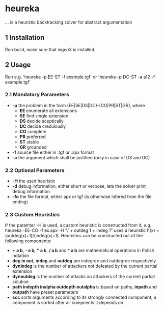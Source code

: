# heureka
... is a heuristic backtracking solver for abstract argumentation

## 1 Installation

Run build, make sure that eigen3 is installed.

## 2 Usage

Run e.g. 'heureka -p EE-ST -f example.tgf' or 'heureka -p DC-ST -a a12 -f example.tgf'

### 2.1 Mandatory Parameters
* **-p** the problem in the form (EE|SE|DS|DC)-(CO|PR|ST|GR), where
  * **EE** enumerate all extensions
  * **SE** find single extension
  * **DS** decide sceptically
  * **DC** decide credulously
  * **CO** complete
  * **PR** preferred
  * **ST** stable
  * **GR** grounded
* **-f** source file either in .tgf or .apx format
* **-a** the argument which shall be justified (only in case of DS and DC)

### 2.2 Optional Parameters
* **-H** the used heuristic
* **-d** debug information, either short or verbose, lets the solver print debug information
* **-fo** the file format, either apx or tgf (is otherwise infered from the file ending)

### 2.3 Custom Heuristics
If the paramter -H is used, a custom heuristic is constructed from it, e.g.
  heureka -EE-CO -f ex.apx -H "/ + outdeg 1 + indeg 1"
uses a heuristic h(x) = (outdeg(x)+1)/(indeg(x)+1).
Heuristics can be constructed out of the following components:
* **+ a b**, **- a b**, __* a b__, **/ a b** and **^ a b** are mathematical operations in Polish notation
* **deg in out**, **indeg** and **outdeg** are indegree and outdegree respectively
* **dynindeg** is the number of attackers not defeated by the current partial extension
* **dynoutdeg** is the number of attacks on attackers of the current partial solution
* **path indepth inalpha outdepth outalpha** is based on paths, **inpath** and **outpath** have preset parameters
* **scc** sorts arguments according to its strongly connected component, a component is sorted after all compnents it depends on


